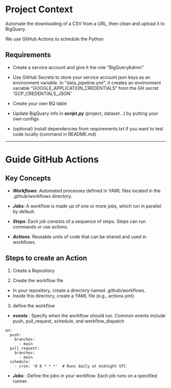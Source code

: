 # Project Context
Automate the downloading of a CSV from a URL, then clean and upload it to BigQuery.

We use GitHub Actions to schedule the Python

## Requirements

- Create a service account and give it the role "BigQueryAdmin"


- Use GitHub Secrets to store your service account json keys as an environment variable.
  In "data_pipeline.yml", it creates an environment variable "GOOGLE_APPLICATION_CREDENTIALS"
  from the GH secret 'GCP_CREDENTIALS_JSON'


- Create your own BQ table

- Update BigQuery info in ***script.py*** (project, dataset...) by putting your own configs


- (optional) Install dependencies from requirements.txt if you want to test code locally
  (command in README.md)


____________________________________

# Guide GitHub Actions

## Key Concepts


- ***Workflows***: Automated processes defined in YAML files located in the .github/workflows directory.


- ***Jobs***: A workflow is made up of one or more jobs, which run in parallel by default.


- ***Steps***: Each job consists of a sequence of steps. Steps can run commands or use actions.


- ***Actions***: Reusable units of code that can be shared and used in workflows.


## Steps to create an Action

1) Create a Repository

2) Create the workflow file
  - In your repository, create a directory named .github/workflows.
  - Inside this directory, create a YAML file (e.g., actions.yml).


3) define the workflow


- ***events*** : Specify when the workflow should run. Common events include push, pull_request, schedule, and workflow_dispatch

```
on:
  push:
    branches:
      - main
  pull_request:
    branches:
      - main
  schedule:
    - cron: '0 0 * * *'  # Runs daily at midnight UTC

```

- ***Jobs*** : Define the jobs in your workflow. Each job runs on a specified runner.
